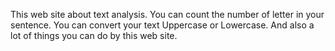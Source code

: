 This web site about text analysis. You can count the number of letter in your sentence. You can convert your text Uppercase or Lowercase. And also a lot of things you can do by this web site. 
